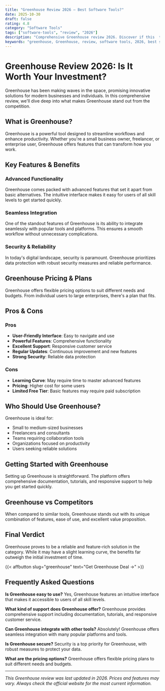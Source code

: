 ```yaml
---
title: "Greenhouse Review 2026 – Best Software Tools?"
date: 2025-10-30
draft: false
rating: 4.8
category: "Software Tools"
tags: ["software-tools", "review", "2026"]
description: "Comprehensive Greenhouse review 2026. Discover if this  tool is the best choice for your needs."
keywords: "greenhouse, Greenhouse, review, software tools, 2026, best software tools"
---
```


# Greenhouse Review 2026: Is It Worth Your Investment?

Greenhouse has been making waves in the  space, promising innovative solutions for modern businesses and individuals. In this comprehensive review, we'll dive deep into what makes Greenhouse stand out from the competition.

## What is Greenhouse?

Greenhouse is a powerful  tool designed to streamline workflows and enhance productivity. Whether you're a small business owner, freelancer, or enterprise user, Greenhouse offers features that can transform how you work.

## Key Features & Benefits

### Advanced Functionality
Greenhouse comes packed with advanced features that set it apart from basic alternatives. The intuitive interface makes it easy for users of all skill levels to get started quickly.

### Seamless Integration
One of the standout features of Greenhouse is its ability to integrate seamlessly with popular tools and platforms. This ensures a smooth workflow without unnecessary complications.

### Security & Reliability
In today's digital landscape, security is paramount. Greenhouse prioritizes data protection with robust security measures and reliable performance.

## Greenhouse Pricing & Plans

Greenhouse offers flexible pricing options to suit different needs and budgets. From individual users to large enterprises, there's a plan that fits.

## Pros & Cons

### Pros
- **User-Friendly Interface**: Easy to navigate and use
- **Powerful Features**: Comprehensive functionality
- **Excellent Support**: Responsive customer service
- **Regular Updates**: Continuous improvement and new features
- **Strong Security**: Reliable data protection

### Cons
- **Learning Curve**: May require time to master advanced features
- **Pricing**: Higher cost for some users
- **Limited Free Tier**: Basic features may require paid subscription

## Who Should Use Greenhouse?

Greenhouse is ideal for:
- Small to medium-sized businesses
- Freelancers and consultants
- Teams requiring collaboration tools
- Organizations focused on productivity
- Users seeking reliable  solutions

## Getting Started with Greenhouse

Setting up Greenhouse is straightforward. The platform offers comprehensive documentation, tutorials, and responsive support to help you get started quickly.

## Greenhouse vs Competitors

When compared to similar tools, Greenhouse stands out with its unique combination of features, ease of use, and excellent value proposition.

## Final Verdict

Greenhouse proves to be a reliable and feature-rich solution in the  category. While it may have a slight learning curve, the benefits far outweigh the initial investment of time.

{{< affbutton slug="greenhouse" text="Get Greenhouse Deal →" >}}

## Frequently Asked Questions

**Is Greenhouse easy to use?**
Yes, Greenhouse features an intuitive interface that makes it accessible to users of all skill levels.

**What kind of support does Greenhouse offer?**
Greenhouse provides comprehensive support including documentation, tutorials, and responsive customer service.

**Can Greenhouse integrate with other tools?**
Absolutely! Greenhouse offers seamless integration with many popular platforms and tools.

**Is Greenhouse secure?**
Security is a top priority for Greenhouse, with robust measures to protect your data.

**What are the pricing options?**
Greenhouse offers flexible pricing plans to suit different needs and budgets.

---

*This Greenhouse review was last updated in 2026. Prices and features may vary. Always check the official website for the most current information.*
